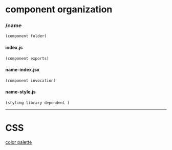 # component organization

### /name

    (component folder)

#### index.js

    (component exports)

#### name-index.jsx

    (component invocation)

#### name-style.js

    (styling library dependent )

---

# CSS

[color palette](https://colorhunt.co/palette/183389)
